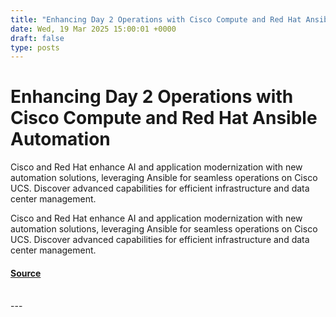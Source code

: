 ```yaml
---
title: "Enhancing Day 2 Operations with Cisco Compute and Red Hat Ansible Automation"
date: Wed, 19 Mar 2025 15:00:01 +0000
draft: false
type: posts
---
```

# Enhancing Day 2 Operations with Cisco Compute and Red Hat Ansible Automation





Cisco and Red Hat enhance AI and application modernization with new automation solutions, leveraging Ansible for seamless operations on Cisco UCS. Discover advanced capabilities for efficient infrastructure and data center management.

Cisco and Red Hat enhance AI and application modernization with new automation solutions, leveraging Ansible for seamless operations on Cisco UCS. Discover advanced capabilities for efficient infrastructure and data center management.

#### [Source](https://blogs.cisco.com/partner/enhancing-day-2-operations-with-cisco-compute-and-red-hat-ansible-automation)

<br/>
---
